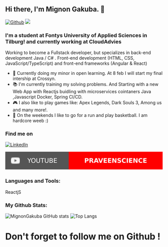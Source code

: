 ## Hi there, I'm Mignon Gakuba. 👋 
[![Github](https://img.shields.io/github/followers/MignonGakuba?label=Follow&style=social)](https://github.com/MignonGakuba) ![](https://visitor-badge.laobi.icu/badge?page_id=MignonGakuba.MignonGakuba)

### I'm a student at Fontys University of Applied Sciences in Tilburg! and currently working at CloudAdvies

Working to become a Fullstack developer, but specializes in back-end development Java / C#  . Front-end development (HTML, CSS, JavaScript/TypeScript) and front-end frameworks (Angular & React)


  - 🏫 Currently doing my minor in open learning.  At 8 feb  I will start my final intership at Crossyn.
  - 📚 I'm currently training my solving problems. And Starting with a new Web App with Reactjs buidling with microservices cointaners Java ,Javascript Docker, Spring CI/CD.
  - 🎮 I also like to play games like: Apex Legends, Dark Souls 3, Among us and many more!.
  - 🌲 On the weekends I like to go for a run and play basketball. I am hardcore weeb :)


### Find me on 

[![LinkedIn](https://raw.githubusercontent.com/praveenscience/praveenscience/master/soc/li.svg)](https://www.linkedin.com/in/mignon-gakuba-700247180/) 

[![YouTube](https://raw.githubusercontent.com/praveenscience/praveenscience/master/soc/yt.svg)](https://www.youtube.com/channel/UCgC5yEhIxRPiOxiNa20el2A)

### Languages and Tools:
ReactjS

### My Github Stats:
![MignonGakuba  GitHub stats](https://github-readme-stats.vercel.app/api?username=mignongakuba&theme=dark&show_icons=true) ![Top Langs](https://github-readme-stats.vercel.app/api/top-langs/?username=MignonGakuba&theme=dark&show_icons=true)



# Don't forget to follow me on Github ! 
